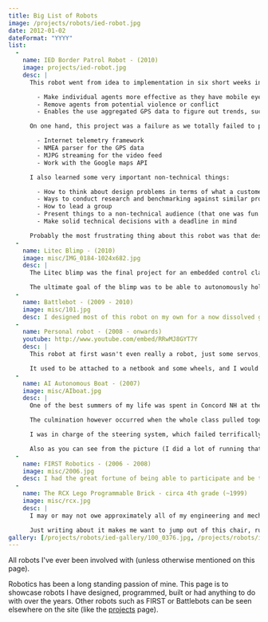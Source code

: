 ```yaml
---
title: Big List of Robots
image: /projects/robots/ied-robot.jpg
date: 2012-01-02
dateFormat: "YYYY"
list:
  -
    name: IED Border Patrol Robot - (2010)
    image: projects/ied-robot.jpg
    desc: |
      This robot went from idea to implementation in six short weeks in response to an open ended project for a "GPS robotic platform" sponsored by Lockheed Martin. We chose to make a robot with the goal of remotely detecting trespassers across out nation's borders. With enough of these robots, our border patrol forces can

        - Make individual agents more effective as they have mobile eyes in many places
        - Remove agents from potential violence or conflict
        - Enables the use aggregated GPS data to figure out trends, such as where the hot spots in border activity exist

      On one hand, this project was a failure as we totally failed to produce a mechanically sound robot that could drive around and do what we wanted. On the other hand, I got to write some amazing software to control this thing. some of the software I wrote:

        - Internet telemetry framework
        - NMEA parser for the GPS data
        - MJPG streaming for the video feed
        - Work with the Google maps API

      I also learned some very important non-technical things:

        - How to think about design problems in terms of what a customer wants
        - Ways to conduct research and benchmarking against similar products
        - How to lead a group
        - Present things to a non-technical audience (that one was fun! I couldn't talk about programming at all in the final presentation)
        - Make solid technical decisions with a deadline in mind

      Probably the most frustrating thing about this robot was that despite having five of our seven team members on the mechanical side of things, the only thing that didn't work were the mechanics. The other two of us (Matt and I) ended up carrying the project. We ended up writing most of the 137 page [technical report](/misc/IED_tech_report_final.pdf). Overall I had a blast, and it remains a robot I am very proud of.
  -
    name: Litec Blimp - (2010)
    image: misc/IMG_0184-1024x682.jpg
    desc: |
      The Litec blimp was the final project for an embedded control class I took at the end of my Sophomore year. The blimp hardware was provided, but the challenge was becoming familiar enough with the Intel 8051 micro controller to implement things like PID control, I2C, SPI, PWM, interrupts, analog to digital conversion, etc.

      The ultimate goal of the blimp was to be able to autonomously hold a specified altitude and heading. More than anything, working with the 8051 made me appreciate how much is being automatically taken care of when working with something like an Arduino and higher level languages.
  -
    name: Battlebot - (2009 - 2010)
    image: misc/101.jpg
    desc: I designed most of this robot on my own for a now dissolved group of students at RPI interested in starting a Battlebot team. It never made it into the real world but still remains a viable design as far as I am concerned. More written about it [here](/projects/battlebots/index.html).
  -
    name: Personal robot - (2008 - onwards)
    youtube: http://www.youtube.com/embed/RRwMJ8GYT7Y
    desc: |
      This robot at first wasn't even really a robot, just some servos, a pan tilt module and an Arduino. However, just like this website, it has had many incarnations over the years and exists primary as an educational tool for me to learn more and tinker around with whenever I find the time. Over the years it has been controlled from Windows, Linux, LabVIEW, by hand, over the internet and sometimes purely autonomous.

      It used to be attached to a netbook and some wheels, and I would to drive it around the dorm and talk to people using text to speech. In its current incarnation, it has functioned mostly as a stationary pan / tilt camera. When I get some time, I have plans to start using it to teach myself more about computer vision. I also don't really have a good picture for it as it is always changing forms, so here is a video of it detecting faces.
  -
    name: AI Autonomous Boat - (2007)
    image: misc/AIboat.jpg
    desc: |
      One of the best summers of my life was spent in Concord NH at the St. Paul's Advanced Studies Program taking a grad level AI class with Terry Wardrop and other talented students from NH. We spent the summer learning things like game theory, programming in LISP, learning finite state automata, building simple robots, etc.

      The culmination however occurred when the whole class pulled together and tried to design an autonomous boat around a FIRST robotics controller, some 8020 aluminum struts, and old sailboat hull and a trolling motor.

      I was in charge of the steering system, which failed terrifically as I was not allowed to modify the trolling motor in any way so I tried to do it with rope (spoiler: it didn't work).

      Also as you can see from the picture (I did a lot of running that summer and was basically a twig) the class also elected me to be the "test pilot". Nothing like being in an old sail boat hull filled with expensive electronics surrounded by water.
  -
    name: FIRST Robotics - (2006 - 2008)
    image: misc/2006.jpg
    desc: I had the great fortune of being able to participate and be the captain of a FIRST robotics throughout my time at Gilford High School. A listing of all the robots built with FIRST can be found [here](/projects/FIRST/index.html).
  -
    name: The RCX Lego Programmable Brick - circa 4th grade (~1999)
    image: misc/rcx.jpg
    desc: |
      I may or may not owe approximately all of my engineering and mechanical intuition to Legos. I used to love playing with these things. The pinnacle of any Lego set I have ever gotten or probably will ever get has to be the Robotics Invention System. Thank god for my generous and understanding parents for not laughing me out of the room when 4th grader me wanted this $200 kit (they made me work for it).

      Just writing about it makes me want to jump out of this chair, run down to the basement and start tinkering around like old times. I cannot tell you the hours I spent building and programming this thing. More than any other robot on this page, the RCX played a pivotal role in who I am now. It is endlessly configurable by curious youngsters, and I hope LEGO keeps at it to inspire the next generation of roboticists.
gallery: [/projects/robots/ied-gallery/100_0376.jpg, /projects/robots/ied-gallery/100_0377.jpg, /projects/robots/ied-gallery/100_0378.jpg, /projects/robots/ied-gallery/100_0379.jpg, /projects/robots/ied-gallery/100_0380.jpg, /projects/robots/ied-gallery/100_0381.jpg, /projects/robots/ied-gallery/100_0382.jpg, /projects/robots/ied-gallery/100_0386.jpg, /projects/robots/ied-gallery/100_03881.jpg, /projects/robots/ied-gallery/100_0388.jpg, /projects/robots/ied-gallery/100_0389.jpg, /projects/robots/ied-gallery/100_0404.jpg, /projects/robots/ied-gallery/100_0405.jpg, /projects/robots/ied-gallery/100_0406.jpg, /projects/robots/ied-gallery/100_0407.jpg, /projects/robots/ied-gallery/DSC02272.jpg, /projects/robots/ied-gallery/DSC02273.jpg, /projects/robots/ied-gallery/front-axle-pic.png, /projects/robots/ied-gallery/rear-hub-axle-assem.png]
---
```


All robots I've ever been involved with (unless otherwise mentioned on this page).

Robotics has been a long standing passion of mine. This page is to showcase robots I have designed, programmed, built or had anything to do with over the years. Other robots such as FIRST or Battlebots can be seen elsewhere on the site (like the [projects](/projects.html) page).
